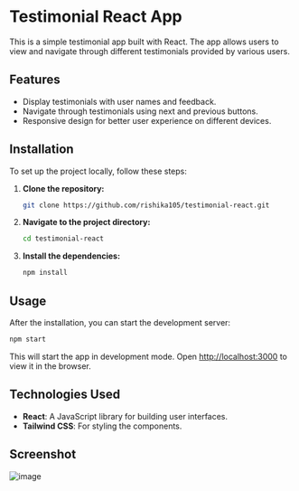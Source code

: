 # Testimonial React App

This is a simple testimonial app built with React. The app allows users to view and navigate through different testimonials provided by various users.

## Features

- Display testimonials with user names and feedback.
- Navigate through testimonials using next and previous buttons.
- Responsive design for better user experience on different devices.

## Installation

To set up the project locally, follow these steps:

1. **Clone the repository:**

   ```bash
   git clone https://github.com/rishika105/testimonial-react.git
   ```

2. **Navigate to the project directory:**

   ```bash
   cd testimonial-react
   ```

3. **Install the dependencies:**

   ```bash
   npm install
   ```

## Usage

After the installation, you can start the development server:

```bash
npm start
```

This will start the app in development mode. Open [http://localhost:3000](http://localhost:3000) to view it in the browser.

## Technologies Used

- **React**: A JavaScript library for building user interfaces.
- **Tailwind CSS**: For styling the components.

## Screenshot
![image](https://github.com/user-attachments/assets/0579c434-a7ab-4cc3-8db8-9294632341a5)
